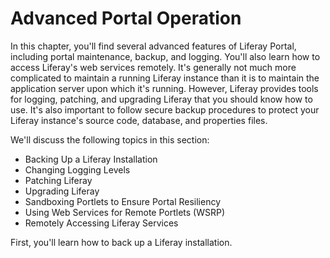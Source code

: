 # Advanced Portal Operation [](id=advanced-portal-operation)

In this chapter, you'll find several advanced features of Liferay Portal,
including portal maintenance, backup, and logging. You'll also learn how to
access Liferay's web services remotely. It's generally not much more complicated
to maintain a running Liferay instance than it is to maintain the application
server upon which it's running. However, Liferay provides tools for logging,
patching, and upgrading Liferay that you should know how to use.  It's also
important to follow secure backup procedures to protect your Liferay instance's
source code, database, and properties files.

We'll discuss the following topics in this section:

-   Backing Up a Liferay Installation
-   Changing Logging Levels
-   Patching Liferay
-   Upgrading Liferay
-   Sandboxing Portlets to Ensure Portal Resiliency
-   Using Web Services for Remote Portlets (WSRP)
-   Remotely Accessing Liferay Services

First, you'll learn how to back up a Liferay installation. 

